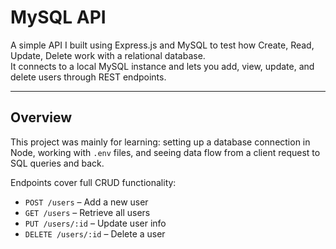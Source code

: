 # MySQL API

A simple API I built using Express.js and MySQL to test how Create, Read, Update, Delete work with a relational database.  
It connects to a local MySQL instance and lets you add, view, update, and delete users through REST endpoints.

---

## Overview

This project was mainly for learning: setting up a database connection in Node, working with `.env` files, and seeing data flow from a client request to SQL queries and back.  

Endpoints cover full CRUD functionality:
- `POST /users` – Add a new user  
- `GET /users` – Retrieve all users  
- `PUT /users/:id` – Update user info  
- `DELETE /users/:id` – Delete a user  

